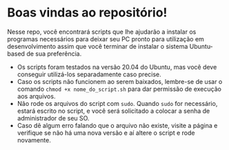 # Boas vindas ao repositório!

Nesse repo, você encontrará scripts que lhe ajudarão a instalar os programas necessários para deixar seu PC pronto para utilização em desenvolvimento assim que você terminar de instalar o sistema Ubuntu-based de sua preferência.
- Os scripts foram testados na versão 20.04 do Ubuntu, mas você deve conseguir utilizá-los separadamente caso precise.
- Caso os scripts não funcionem ao serem baixados, lembre-se de usar o comando `chmod +x nome_do_script.sh` para dar permissão de execução aos arquivos.
- Não rode os arquivos do script com `sudo`. Quando `sudo` for necessário, estará escrito no script, e você será solicitado a colocar a senha de administrador de seu SO.
- Caso dê algum erro falando que o arquivo não existe, visite a página e verifique se não há uma nova versão e aí altere o script e rode novamente.